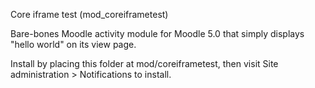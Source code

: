 Core iframe test (mod_coreiframetest)

Bare-bones Moodle activity module for Moodle 5.0 that simply displays "hello world" on its view page.

Install by placing this folder at mod/coreiframetest, then visit Site administration > Notifications to install.
